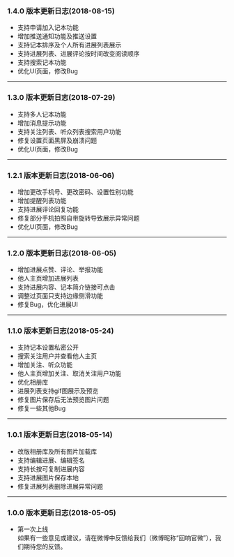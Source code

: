 ### 1.4.0 版本更新日志(2018-08-15)
* 支持申请加入记本功能  
* 增加推送通知功能及推送设置  
* 支持记本排序及个人所有进展列表展示  
* 支持进展列表、进展评论按时间改变阅读顺序 
* 支持搜索记本功能  
* 优化UI页面，修改Bug  
---
### 1.3.0 版本更新日志(2018-07-29)
* 支持多人记本功能  
* 增加消息提示功能  
* 支持关注列表、听众列表搜索用户功能  
* 修复设置页面黑屏及崩溃问题 
* 优化UI页面，修改Bug  
---
### 1.2.1 版本更新日志(2018-06-06)
* 增加更改手机号、更改密码、设置性别功能  
* 增加提醒列表功能  
* 支持进展评论回复功能  
* 修复部分手机拍照自带旋转导致展示异常问题  
* 优化UI页面，修改Bug  
---
### 1.2.0 版本更新日志(2018-06-05)
* 增加进展点赞、评论、举报功能  
* 他人主页增加进展列表  
* 支持进展内容、记本简介链接可点击     
* 调整过页面只支持边缘侧滑功能  
* 修复Bug，优化进展UI 
---
### 1.1.0 版本更新日志(2018-05-24)
* 支持记本设置私密公开  
* 搜索关注用户并查看他人主页  
* 增加关注、听众功能 
* 他人主页增加关注、取消关注用户功能    
* 优化相册库
* 进展列表支持gif图展示及预览     
* 修复图片保存后无法预览图片问题  
* 修复一些其他Bug  
---
### 1.0.1 版本更新日志(2018-05-14)
* 改版相册库及所有图片加载库  
* 支持编辑进展、编辑签名  
* 支持长按可复制进展内容
* 支持进展图片保存本地  
* 修复进展列表删除进展异常问题
---
### 1.0.0 版本更新日志(2018-05-05)
* 第一次上线  
如果有一些意见或建议，请在微博中反馈给我们（微博昵称“回响官微”），我们期待您的反馈。
